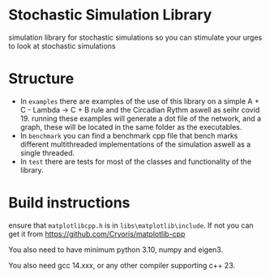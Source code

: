 # Stochastic Simulation Library

simulation library for stochastic simulations so you can stimulate your urges to look at stochastic simulations

# Structure

- In `examples` there are examples of the use of this library on a simple A + C - Lambda -> C + B rule and the Circadian Rythm aswell as seihr covid 19.
running these examples will generate a dot file of the network, and a graph, these will be located in the same folder as the executables. 
- In `benchmark` you can find a benchmark cpp file that bench marks different multithreaded implementations of the simulation aswell as a single threaded.
- In `test` there are tests for most of the classes and functionality of the library.

# Build instructions

ensure that `matplotlibcpp.h` is in `libs\matplotlib\include`. If not you can get it from https://github.com/Cryoris/matplotlib-cpp

You also need to have minimum python 3.10, numpy and eigen3. 

You also need gcc 14.xxx, or any other compiler supporting c++ 23. 


